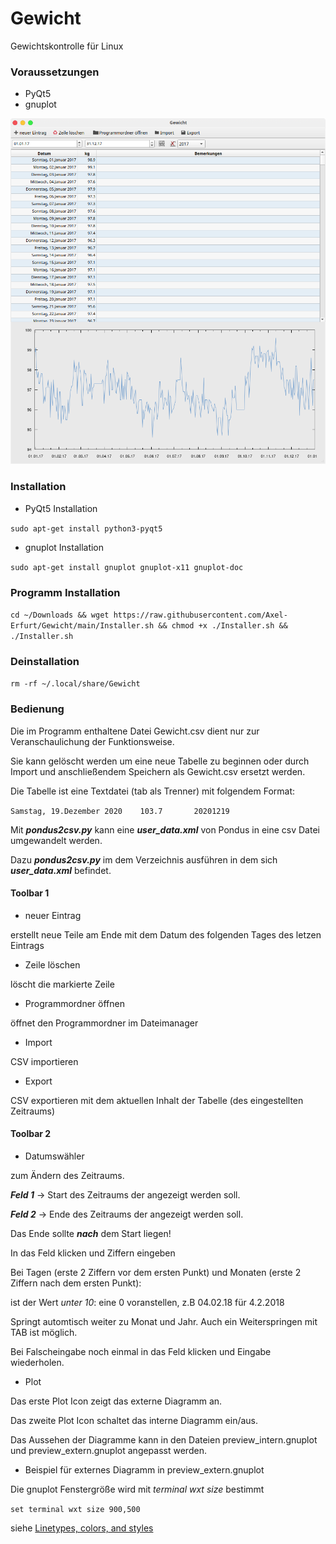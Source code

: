 # Gewicht
Gewichtskontrolle für Linux

### Voraussetzungen
- PyQt5
- gnuplot

<img src="https://raw.githubusercontent.com/Axel-Erfurt/Gewicht/main/screenshot.png" width="600" />

### Installation

- PyQt5 Installation

```sudo apt-get install python3-pyqt5```

- gnuplot Installation

```sudo apt-get install gnuplot gnuplot-x11 gnuplot-doc```

### Programm Installation

```cd ~/Downloads && wget https://raw.githubusercontent.com/Axel-Erfurt/Gewicht/main/Installer.sh && chmod +x ./Installer.sh && ./Installer.sh```

### Deinstallation

```rm -rf ~/.local/share/Gewicht```

### Bedienung

Die im Programm enthaltene Datei Gewicht.csv dient nur zur Veranschaulichung der Funktionsweise.

Sie kann gelöscht werden um eine neue Tabelle zu beginnen oder durch Import und anschließendem Speichern als Gewicht.csv ersetzt werden.

Die Tabelle ist eine Textdatei (tab als Trenner) mit folgendem Format:


```Samstag, 19.Dezember 2020	103.7		20201219```

Mit **_pondus2csv.py_** kann eine **_user_data.xml_** von Pondus in eine csv Datei umgewandelt werden.

Dazu **_pondus2csv.py_** im dem Verzeichnis ausführen in dem sich **_user_data.xml_** befindet.


#### Toolbar 1

- neuer Eintrag

erstellt neue Teile am Ende mit dem Datum des folgenden Tages des letzen Eintrags

- Zeile löschen

löscht die markierte Zeile

- Programmordner öffnen

öffnet den Programmordner im Dateimanager

- Import

CSV importieren

- Export

CSV exportieren mit dem aktuellen Inhalt der Tabelle (des eingestellten Zeitraums)

#### Toolbar 2

- Datumswähler

zum Ändern des Zeitraums.

**_Feld 1_** -> Start des Zeitraums der angezeigt werden soll.

**_Feld 2_** -> Ende des Zeitraums der angezeigt werden soll.

Das Ende sollte **_nach_** dem Start liegen!

In das Feld klicken und Ziffern eingeben

Bei Tagen (erste 2 Ziffern vor dem ersten Punkt) und Monaten (erste 2 Ziffern nach dem ersten Punkt):

ist der Wert *_unter 10_*:  eine 0 voranstellen, z.B 04.02.18 für 4.2.2018

Springt automtisch weiter zu Monat und Jahr. Auch ein Weiterspringen mit TAB ist möglich.

Bei Falscheingabe noch einmal in das Feld klicken und Eingabe wiederholen.

- Plot

Das erste Plot Icon zeigt das externe Diagramm an.

Das zweite Plot Icon schaltet das interne Diagramm ein/aus.

Das Aussehen der Diagramme kann in den Dateien preview_intern.gnuplot und preview_extern.gnuplot angepasst werden.

- Beispiel für externes Diagramm in preview_extern.gnuplot

Die gnuplot Fenstergröße wird mit *_terminal wxt size_* bestimmt

```set terminal wxt size 900,500```

siehe [Linetypes, colors, and styles](http://www.bersch.net/gnuplot-doc/linetypes,-colors,-and-styles.html)

